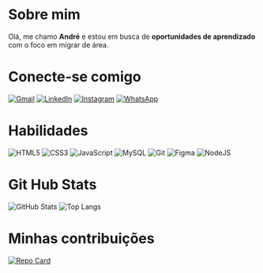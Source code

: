 
# Sobre mim

Olá, me chamo **André** e estou em busca de **oportunidades de aprendizado** com o foco em migrar de área.


# Conecte-se comigo

[![Gmail](https://img.shields.io/badge/Gmail-242424?style=for-the-badge&logo=gmail&logoColor=FFF)](mailto:andrerochagit@gmail.com)
[![LinkedIn](https://img.shields.io/badge/LinkedIn-242424?style=for-the-badge&logo=linkedin&logoColor=FFF)](https://www.linkedin.com/in/andr%C3%A9-carlos-822245254/)
[![Instagram](https://img.shields.io/badge/-Instagram-242424?style=for-the-badge&logo=instagram&logoColor=FFF)](https://www.instagram.com/rocha.io/)
[![WhatsApp](https://img.shields.io/badge/WhatsApp-242424?style=for-the-badge&logo=whatsapp&logoColor=FFF)](https://wa.link/d8385a)

# Habilidades
![HTML5](https://img.shields.io/badge/HTML5-242424?style=for-the-badge&logo=html5&logoColor=hmtl5)
![CSS3](https://img.shields.io/badge/CSS3-242424?style=for-the-badge&logo=css3&logoColor=css3)
![JavaScript](https://img.shields.io/badge/JavaScript-242424?style=for-the-badge&logo=javascript&logoColor=javascript)
![MySQL](https://img.shields.io/badge/MySQL-242424?style=for-the-badge&logo=mysql&logoColor=FFF)
![Git](https://img.shields.io/badge/GIT-242424?style=for-the-badge&logo=git&logoColor=git)
![Figma](https://img.shields.io/badge/Figma-242424?style=for-the-badge&logo=figma&logoColor=figma)
![NodeJS](https://img.shields.io/badge/node.js-242424?style=for-the-badge&logo=node.js&logoColor=node.js)

# Git Hub Stats

![GitHub Stats](https://github-readme-stats.vercel.app/api?username=rocha-git&theme=transparent&bg_color=242424&border_color=242424&show_icons=true&icon_color=FFF&title_color=F7F7F7&text_color=F7F7F7&hide_title=true)
![Top Langs](https://github-readme-stats-git-masterrstaa-rickstaa.vercel.app/api/top-langs/?username=rocha-git&layout=compact&bg_color=242424&border_color=242424&title_color=F7F7F7&text_color=F7F7F7)

# Minhas contribuições

[![Repo Card](https://github-readme-stats.vercel.app/api/pin/?username=rocha-git&repo=dio-lab-open-source&bg_color=242424&border_color=242424&show_icons=true&icon_color=F7F7F7&title_color=F7F7F7&text_color=F7F7F7)](https://github.com/rocha-git/dio-lab-open-source)




